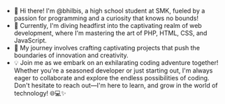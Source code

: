 - 👋 Hi there! I'm @bhilbis, a high school student at SMK, fueled by a passion for programming and a curiosity that knows no bounds!
- 🚀 Currently, I'm diving headfirst into the captivating realm of web development, where I'm mastering the art of PHP, HTML, CSS, and JavaScript.
- 🌱 My journey involves crafting captivating projects that push the boundaries of innovation and creativity.
- 💡 Join me as we embark on an exhilarating coding adventure together! Whether you're a seasoned developer or just starting out, I'm always eager to collaborate and explore the endless possibilities of coding. Don't hesitate to reach out—I'm here to learn, and grow in the world of technology! 🌐💻✨



<!---
bhilbis/bhilbis is a ✨ special ✨ repository because its `README.md` (this file) appears on your GitHub profile.
You can click the Preview link to take a look at your changes.
--->
